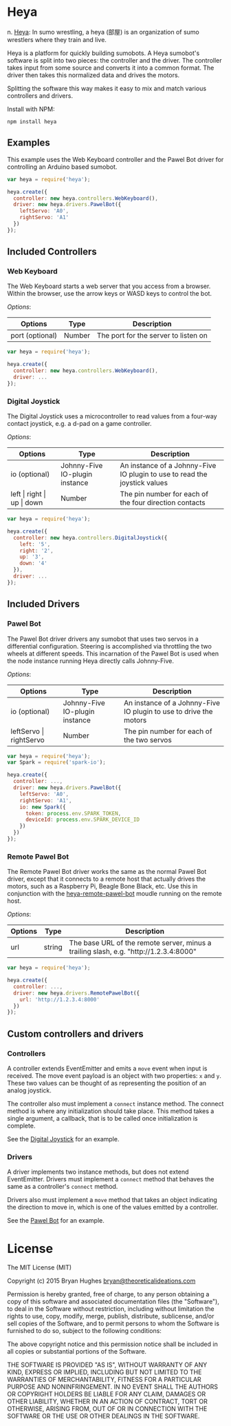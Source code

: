 Heya
====

n. [Heya](https://en.wikipedia.org/wiki/Heya_%28sumo%29): In sumo wrestling, a heya (部屋) is an organization of sumo wrestlers where they train and live.

Heya is a platform for quickly building sumobots. A Heya sumobot's software is split into two pieces: the controller and the driver. The controller takes input from some source and converts it into a common format. The driver then takes this normalized data and drives the motors.

Splitting the software this way makes it easy to mix and match various controllers and drivers.

Install with NPM:

```
npm install heya
```

## Examples

This example uses the Web Keyboard controller and the Pawel Bot driver for controlling an Arduino based sumobot.

```JavaScript
var heya = require('heya');

heya.create({
  controller: new heya.controllers.WebKeyboard(),
  driver: new heya.drivers.PawelBot({
    leftServo: 'A0',
    rightServo: 'A1'
  })
});
```

## Included Controllers

### Web Keyboard

The Web Keyboard starts a web server that you access from a browser. Within the browser, use the arrow keys or WASD keys to control the bot.

_Options_:

<table>
  <thead>
    <tr>
      <th>Options</th>
      <th>Type</th>
      <th>Description</th>
    </tr>
  </thead>
  <tr>
    <td>port (optional)</td>
    <td>Number</td>
    <td>The port for the server to listen on</td>
  </tr>
</table>

```JavaScript
var heya = require('heya');

heya.create({
  controller: new heya.controllers.WebKeyboard(),
  driver: ...
});
```

### Digital Joystick

The Digital Joystick uses a microcontroller to read values from a four-way contact joystick, e.g. a d-pad on a game controller.

_Options_:

<table>
  <thead>
    <tr>
      <th>Options</th>
      <th>Type</th>
      <th>Description</th>
    </tr>
  </thead>
  <tr>
    <td>io (optional)</td>
    <td>Johnny-Five IO-plugin instance</td>
    <td>An instance of a Johnny-Five IO plugin to use to read the joystick values</td>
  </tr>
  <tr>
    <td>left | right | up | down</td>
    <td>Number</td>
    <td>The pin number for each of the four direction contacts</td>
  </tr>
</table>

```JavaScript
var heya = require('heya');

heya.create({
  controller: new heya.controllers.DigitalJoystick({
    left: '5',
    right: '2',
    up: '3',
    down: '4'
  }),
  driver: ...
});
```

## Included Drivers

### Pawel Bot

The Pawel Bot driver drivers any sumobot that uses two servos in a differential configuration. Steering is accomplished via throttling the two wheels at different speeds. This incarnation of the Pawel Bot is used when the node instance running Heya directly calls Johnny-Five.
 
_Options_:

<table>
  <thead>
    <tr>
      <th>Options</th>
      <th>Type</th>
      <th>Description</th>
    </tr>
  </thead>
  <tr>
    <td>io (optional)</td>
    <td>Johnny-Five IO-plugin instance</td>
    <td>An instance of a Johnny-Five IO plugin to use to drive the motors</td>
  </tr>
  <tr>
    <td>leftServo | rightServo</td>
    <td>Number</td>
    <td>The pin number for each of the two servos</td>
  </tr>
</table>

```JavaScript
var heya = require('heya');
var Spark = require('spark-io');

heya.create({
  controller: ...,
  driver: new heya.drivers.PawelBot({
    leftServo: 'A0',
    rightServo: 'A1',
    io: new Spark({
      token: process.env.SPARK_TOKEN,
      deviceId: process.env.SPARK_DEVICE_ID
    })
  })
});
```

### Remote Pawel Bot

The Remote Pawel Bot driver works the same as the normal Pawel Bot driver, except that it connects to a remote host that actually drives the motors, such as a Raspberry Pi, Beagle Bone Black, etc. Use this in conjunction with the [heya-remote-pawel-bot](https://github.com/bryan-m-hughes/heya-remote-pawel-bot) moudle running on the remote host.
 
_Options_:

<table>
  <thead>
    <tr>
      <th>Options</th>
      <th>Type</th>
      <th>Description</th>
    </tr>
  </thead>
  <tr>
    <td>url</td>
    <td>string</td>
    <td>The base URL of the remote server, minus a trailing slash, e.g. "http://1.2.3.4:8000"</td>
  </tr>
</table>

```JavaScript
var heya = require('heya');

heya.create({
  controller: ...,
  driver: new heya.drivers.RemotePawelBot({
    url: 'http://1.2.3.4:8000'
  })
});
```

## Custom controllers and drivers

### Controllers

A controller extends EventEmitter and emits a ```move``` event when input is received. The move event payload is an object with two properties: ```x``` and ```y```. These two values can be thought of as representing the position of an analog joystick.

The controller also must implement a ```connect``` instance method. The connect method is where any initialization should take place. This method takes a single argument, a callback, that is to be called once initialization is complete.

See the [Digital Joystick](src/controllers/digital_joystick/digital_joystick.js) for an example.

### Drivers

A driver implements two instance methods, but does not extend EventEmitter. Drivers must implement a ```connect``` method that behaves the same as a controller's ```connect``` method.

Drivers also must implement a ```move``` method that takes an object indicating the direction to move in, which is one of the values emitted by a controller.

See the [Pawel Bot](src/drivers/pawel_bot.js) for an example.

License
=======

The MIT License (MIT)

Copyright (c) 2015 Bryan Hughes bryan@theoreticalideations.com

Permission is hereby granted, free of charge, to any person obtaining a copy
of this software and associated documentation files (the "Software"), to deal
in the Software without restriction, including without limitation the rights
to use, copy, modify, merge, publish, distribute, sublicense, and/or sell
copies of the Software, and to permit persons to whom the Software is
furnished to do so, subject to the following conditions:

The above copyright notice and this permission notice shall be included in
all copies or substantial portions of the Software.

THE SOFTWARE IS PROVIDED "AS IS", WITHOUT WARRANTY OF ANY KIND, EXPRESS OR
IMPLIED, INCLUDING BUT NOT LIMITED TO THE WARRANTIES OF MERCHANTABILITY,
FITNESS FOR A PARTICULAR PURPOSE AND NONINFRINGEMENT. IN NO EVENT SHALL THE 
AUTHORS OR COPYRIGHT HOLDERS BE LIABLE FOR ANY CLAIM, DAMAGES OR OTHER
LIABILITY, WHETHER IN AN ACTION OF CONTRACT, TORT OR OTHERWISE, ARISING FROM,
OUT OF OR IN CONNECTION WITH THE SOFTWARE OR THE USE OR OTHER DEALINGS IN
THE SOFTWARE.
